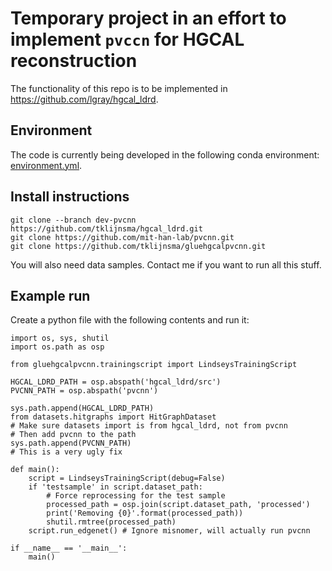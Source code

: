 # Temporary project in an effort to implement `pvccn` for HGCAL reconstruction

The functionality of this repo is to be implemented in https://github.com/lgray/hgcal_ldrd.


## Environment

The code is currently being developed in the following conda environment: [environment.yml](environment.yml).


## Install instructions

```
git clone --branch dev-pvcnn https://github.com/tklijnsma/hgcal_ldrd.git
git clone https://github.com/mit-han-lab/pvcnn.git
git clone https://github.com/tklijnsma/gluehgcalpvcnn.git
```

You will also need data samples. Contact me if you want to run all this stuff.


## Example run

Create a python file with the following contents and run it:

```
import os, sys, shutil
import os.path as osp

from gluehgcalpvcnn.trainingscript import LindseysTrainingScript

HGCAL_LDRD_PATH = osp.abspath('hgcal_ldrd/src')
PVCNN_PATH = osp.abspath('pvcnn')

sys.path.append(HGCAL_LDRD_PATH)
from datasets.hitgraphs import HitGraphDataset
# Make sure datasets import is from hgcal_ldrd, not from pvcnn
# Then add pvcnn to the path
sys.path.append(PVCNN_PATH)
# This is a very ugly fix

def main():
    script = LindseysTrainingScript(debug=False)
    if 'testsample' in script.dataset_path:
        # Force reprocessing for the test sample
        processed_path = osp.join(script.dataset_path, 'processed')
        print('Removing {0}'.format(processed_path))
        shutil.rmtree(processed_path)
    script.run_edgenet() # Ignore misnomer, will actually run pvcnn

if __name__ == '__main__':
    main()
```